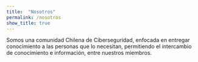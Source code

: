 ```yaml
---
title:  "Nosotros"
permalink: /nosotros
show_title: true
---
```

Somos una comunidad Chilena de Ciberseguridad, enfocada en entregar conocimiento a las personas que lo necesitan, permitiendo el intercambio de conocimiento e información, entre nuestros miembros.
